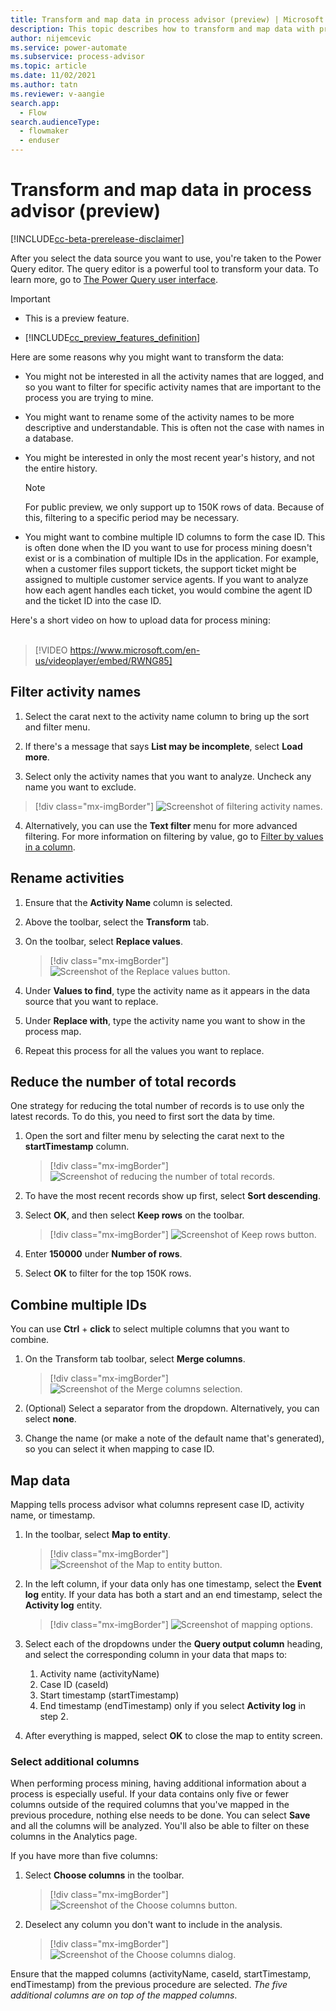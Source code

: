 ```yaml
---
title: Transform and map data in process advisor (preview) | Microsoft Docs
description: This topic describes how to transform and map data with process mining in the process advisor feature in Power Automate.
author: nijemcevic 
ms.service: power-automate
ms.subservice: process-advisor
ms.topic: article
ms.date: 11/02/2021
ms.author: tatn
ms.reviewer: v-aangie
search.app: 
  - Flow
search.audienceType: 
  - flowmaker
  - enduser
---
```


# Transform and map data in process advisor (preview)

[!INCLUDE[cc-beta-prerelease-disclaimer](./includes/cc-beta-prerelease-disclaimer.md)]

After you select the data source you want to use, you're taken to the Power Query editor. The query editor is a powerful tool to transform your data. To learn more, go to [The Power Query user interface](/power-query/power-query-ui).

> [!IMPORTANT]
> - This is a preview feature.
>
> - [!INCLUDE[cc_preview_features_definition](includes/cc-preview-features-definition.md)]

Here are some reasons why you might want to transform the data:

- You might not be interested in all the activity names that are logged, and so you want to filter for specific activity names that are important to the process you are trying to mine.

- You might want to rename some of the activity names to be more descriptive and understandable. This is often not the case with names in a database.

- You might be interested in only the most recent year's history, and not the entire history.

    > [!NOTE]
    > For public preview, we only support up to 150K rows of data. Because of this, filtering to a specific period may be necessary.

- You might want to combine multiple ID columns to form the case ID. This is often done when the ID you want to use for process mining doesn't exist or is a combination of multiple IDs in the application. For example, when a customer files support tickets, the support ticket might be assigned to multiple customer service agents. If you want to analyze how each agent handles each ticket, you would combine the agent ID and the ticket ID into the case ID.

Here's a short video on how to upload data for process mining:<br>
</br>
> [!VIDEO https://www.microsoft.com/en-us/videoplayer/embed/RWNG85]

## Filter activity names

1. Select the carat next to the activity name column to bring up the sort and filter menu. 

1. If there's a message that says **List may be incomplete**, select **Load more**.

1. Select only the activity names that you want to analyze. Uncheck any name you want to exclude.

> [!div class="mx-imgBorder"]
> ![Screenshot of filtering activity names.](media/process-mining-transform/filter-activity.png "Filter activity names")

4. Alternatively, you can use the **Text filter** menu for more advanced filtering. For more information on filtering by value, go to [Filter by values in a column](/power-query/filter-values).

## Rename activities

1. Ensure that the **Activity Name** column is selected.

1. Above the toolbar, select the **Transform** tab.

1. On the toolbar, select **Replace values**.

    > [!div class="mx-imgBorder"]
    > ![Screenshot of the Replace values button.](media/process-mining-transform/replace-value.png "Replace values button")

1. Under **Values to find**, type the activity name as it appears in the data source that you want to replace.

1. Under **Replace with**, type the activity name you want to show in the process map.

1. Repeat this process for all the values you want to replace.

## Reduce the number of total records

One strategy for reducing the total number of records is to use only the latest records. To do this, you need to first sort the data by time.

1. Open the sort and filter menu by selecting the carat next to the **startTimestamp** column.

    > [!div class="mx-imgBorder"]
    > ![Screenshot of reducing the number of total records.](media/process-mining-transform/reduce-records.png "Reduce the number of total records")

1. To have the most recent records show up first, select **Sort descending**.

1. Select **OK**, and then select **Keep rows** on the toolbar.

    > [!div class="mx-imgBorder"]
    > ![Screenshot of Keep rows button.](media/process-mining-transform/keep-rows.png "Keep rows button")

1. Enter **150000** under **Number of rows**.

1. Select **OK** to filter for the top 150K rows.

## Combine multiple IDs

You can use **Ctrl** + **click** to select multiple columns that you want to combine.

1. On the Transform tab toolbar, select **Merge columns**.

    > [!div class="mx-imgBorder"]
    > ![Screenshot of the Merge columns selection.](media/process-mining-transform/merge-columns.png "Merge columns selection")

1. (Optional) Select a separator from the dropdown. Alternatively, you can select **none**.

1. Change the name (or make a note of the default name that's generated), so you can select it when mapping to case ID.

## Map data

Mapping tells process advisor what columns represent case ID, activity name, or timestamp.

1. In the toolbar, select **Map to entity**.

    > [!div class="mx-imgBorder"]
    > ![Screenshot of the Map to entity button.](media/process-mining-transform/map.png "Map to entity button")

1. In the left column, if your data only has one timestamp, select the **Event log** entity. If your data has both a start and an end timestamp, select the **Activity log** entity.

    > [!div class="mx-imgBorder"]
    > ![Screenshot of mapping options.](media/process-mining-transform/map-cdm.png "Mapping options")

1. Select each of the dropdowns under the **Query output column** heading, and select the corresponding column in your data that maps to:
    1. Activity name (activityName)
    1. Case ID (caseId)
    1. Start timestamp (startTimestamp)
    1. End timestamp (endTimestamp) only if you select **Activity log** in step 2.

1. After everything is mapped, select **OK** to close the map to entity screen.

### Select additional columns

When performing process mining, having additional information about a process is especially useful. If your data contains only five or fewer columns outside of the required columns that you've mapped in the previous procedure, nothing else needs to be done. You can select **Save** and all the columns will be analyzed. You'll also be able to filter on these columns in the Analytics page.

If you have more than five columns:

1. Select **Choose columns** in the toolbar.
 
    > [!div class="mx-imgBorder"]
    > ![Screenshot of the Choose columns button.](media/process-mining-transform/choose-columns.png "Choose columns button")

1. Deselect any column you don't want to include in the analysis.
 
    > [!div class="mx-imgBorder"]
    > ![Screenshot of the Choose columns dialog.](media/process-mining-transform/keep-columns.png "Choose columns dialog")

Ensure that the mapped columns (activityName, caseId, startTimestamp, endTimestamp) from the previous procedure are selected. *The five additional columns are on top of the mapped columns*.
